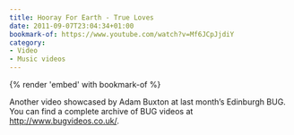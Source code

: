 ```yaml
---
title: Hooray For Earth - True Loves
date: 2011-09-07T23:04:34+01:00
bookmark-of: https://www.youtube.com/watch?v=Mf6JCpJjdiY
category:
- Video
- Music videos
---
```

{% render 'embed' with bookmark-of %}

Another video showcased by Adam Buxton at last month’s Edinburgh BUG. You can find a complete archive of BUG videos at <http://www.bugvideos.co.uk/>.
